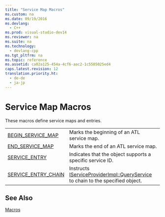 ```yaml
---
title: "Service Map Macros"
ms.custom: na
ms.date: 09/19/2016
ms.devlang: 
  - C++
ms.prod: visual-studio-dev14
ms.reviewer: na
ms.suite: na
ms.technology: 
  - devlang-cpp
ms.tgt_pltfrm: na
ms.topic: reference
ms.assetid: ca02a125-454a-4cf6-aac2-1c5585025ed4
caps.latest.revision: 12
translation.priority.ht: 
  - de-de
  - ja-jp
---
```

# Service Map Macros
These macros define service maps and entries.  
  
|||  
|-|-|  
|[BEGIN_SERVICE_MAP](../vs140/BEGIN_SERVICE_MAP.md)|Marks the beginning of an ATL service map.|  
|[END_SERVICE_MAP](../vs140/END_SERVICE_MAP.md)|Marks the end of an ATL service map.|  
|[SERVICE_ENTRY](../vs140/SERVICE_ENTRY.md)|Indicates that the object supports a specific service ID.|  
|[SERVICE_ENTRY_CHAIN](../vs140/SERVICE_ENTRY_CHAIN.md)|Instructs [IServiceProviderImpl::QueryService](../vs140/IServiceProviderImpl--QueryService.md) to chain to the specified object.|  
  
## See Also  
 [Macros](../vs140/ATL-Macros.md)